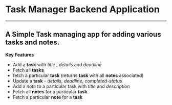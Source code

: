 # Task Manager Backend Application

---

## A Simple Task managing app for adding various tasks and notes.

**Key Features**

- Add a **task** with *title* , *details* and *deadline* 
- Fetch all **tasks**
- fetch a particular **task** (returns **task** with all **notes** associated)
- Update a **task** - *details*, *deadline*, *completed-status*
- Add a *note* to a particular task with *title* and *description*
- Fetch all **notes** for a particular **task**
- Fetch a particular **note** for a **task** 